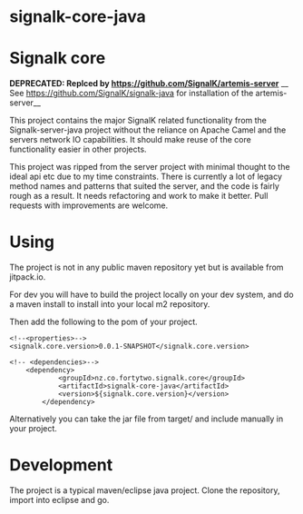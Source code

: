 # signalk-core-java
Signalk core
============

__DEPRECATED: Replced by https://github.com/SignalK/artemis-server__
__ See https://github.com/SignalK/signalk-java for installation of the artemis-server__

This project contains the  major SignalK related functionality from the Signalk-server-java project without the reliance on Apache Camel and the servers network IO capabilities. It should make reuse of the core functionality easier in other projects.

This project was ripped from the server project with minimal thought to the ideal api etc due to my time constraints. There is currently a lot of legacy method names and patterns that suited the server, and the code is fairly rough as a result. It needs refactoring and work to make it better. Pull requests with improvements are welcome.

Using
=====
The project is not in any public maven repository yet but is available from jitpack.io. 

For dev you will have to build the project locally on your dev system, and do a maven install to install into your local m2 repository. 

Then add the following to the pom of your project.
```
<!--<properties>-->
<signalk.core.version>0.0.1-SNAPSHOT</signalk.core.version>

<!-- <dependencies>-->
    <dependency>
			<groupId>nz.co.fortytwo.signalk.core</groupId>
			<artifactId>signalk-core-java</artifactId>
			<version>${signalk.core.version}</version>
		</dependency>

```
Alternatively you can take the jar file from target/ and include manually in your project.

Development
===========

The project is a typical maven/eclipse java project. Clone the repository, import into eclipse and go.


